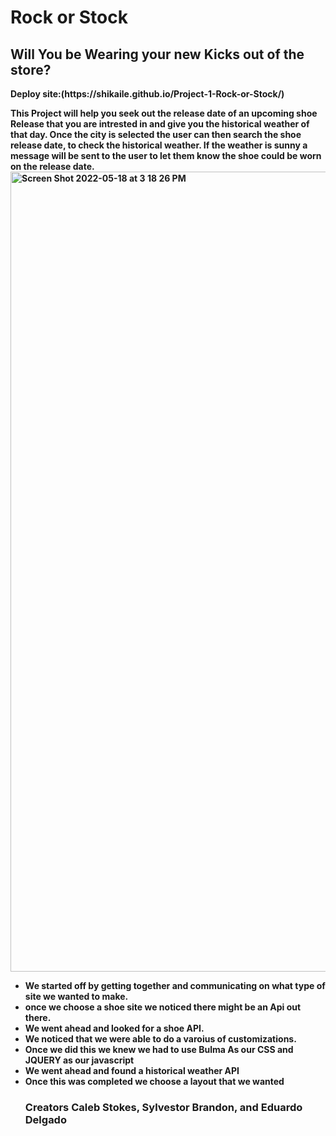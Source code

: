 <h1>Rock or Stock</h1>
<h2>Will You be Wearing your new Kicks out of the store? </h2>
<b> Deploy site:(https://shikaile.github.io/Project-1-Rock-or-Stock/) <b>
<p> This Project will help you seek out the release date of an upcoming shoe Release that you are intrested in and give you the historical weather of that day. Once the city is selected the user can then search the shoe release date, to check the historical weather. If the weather is sunny a message will be sent to the user to let them know the shoe could be worn on the release date.
<img width="1280" alt="Screen Shot 2022-05-18 at 3 18 26 PM" src="https://user-images.githubusercontent.com/102006681/169165009-e6eec73a-03aa-4903-a2a3-49622160b5a7.png">

<ul>
   <li>We started off by getting together and communicating on what type of site we wanted to make.
   <li>once we choose a shoe site we noticed there might be an Api out there.
   <li>We went ahead and looked for a shoe API.
   <li>We noticed that we were able to do a varoius of customizations. 
   <li>Once we did this we knew we had to use Bulma As our CSS and JQUERY as our javascript
   <li>We went ahead and found a historical weather API
   <li>Once this was completed we choose a layout that we wanted
   
 <h3> <b>Creators Caleb Stokes, Sylvestor Brandon, and Eduardo Delgado
